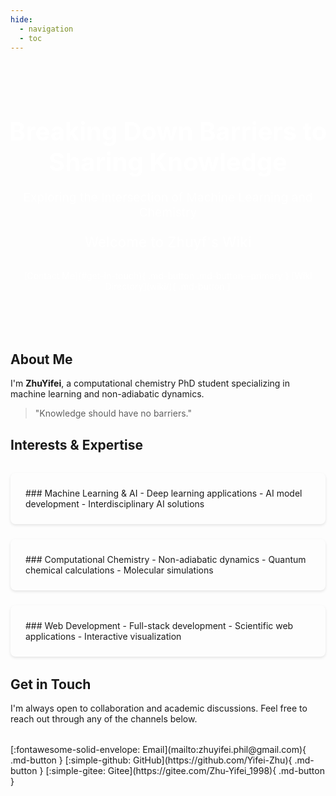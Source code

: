 ```yaml
---
hide:
  - navigation
  - toc
---
```


<div class="hero" markdown>

# Breaking Down Barriers to Sharing Knowledge


<p class="hero-text">Exploring the Intersection of Machine Learning and Chemistry</p>
<p class="hero-welcome">Welcome to Zhuyf's Wiki</p>

<div class="hero-buttons" markdown>
[Contact Me](#get-in-touch){ .md-button .md-button--primary } 
[Wiki Directory](wiki/){ .md-button }
</div>

</div>

## About Me

I'm **ZhuYifei**, a computational chemistry PhD student specializing in machine learning and non-adiabatic dynamics.
> "Knowledge should have no barriers."

## Interests & Expertise

<div class="grid-cards" markdown>

<div class="card" markdown>
### Machine Learning & AI
- Deep learning applications
- AI model development
- Interdisciplinary AI solutions
</div>

<div class="card" markdown>
### Computational Chemistry
- Non-adiabatic dynamics
- Quantum chemical calculations
- Molecular simulations
</div>

<div class="card" markdown>
### Web Development
- Full-stack development
- Scientific web applications
- Interactive visualization
</div>

</div>

## Get in Touch

I'm always open to collaboration and academic discussions. Feel free to reach out through any of the channels below.

<div class="social-links" markdown>
[:fontawesome-solid-envelope: Email](mailto:zhuyifei.phil@gmail.com){ .md-button }
[:simple-github: GitHub](https://github.com/Yifei-Zhu){ .md-button }
[:simple-gitee: Gitee](https://gitee.com/Zhu-Yifei_1998){ .md-button }
</div>

<style>
.hero {
    text-align: center;
    padding: 4rem 1rem;
    background: linear-gradient(45deg, var(--md-primary-fg-color), var(--md-accent-fg-color));
    color: white;
    margin: -2rem -1.2rem 2rem;
}
.hero h1 {
    color: white;
    font-size: 2.5rem;
    margin-bottom: 1rem;
}
.hero-text {
    font-size: 1.2rem;
    margin-bottom: 0.5rem;
}
.hero-welcome {
    font-size: 1.4rem;
    margin-bottom: 2rem;
    color: rgba(255, 255, 255, 0.9);
    font-weight: 500;
}
.hero-buttons {
    display: flex;
    gap: 1rem;
    justify-content: center;
}
.hero-buttons .md-button {
    background-color: rgba(255, 255, 255, 0.9);
    color: var(--md-primary-fg-color);
    border: none;
    font-weight: 600;
    padding: 0.8rem 1.6rem;
    transition: all 0.3s ease;
}
.hero-buttons .md-button:hover {
    background-color: white;
    transform: translateY(-2px);
    box-shadow: 0 4px 8px rgba(0,0,0,0.1);
}
.hero-buttons .md-button--primary {
    background-color: white;
    color: var(--md-primary-fg-color);
}
.hero-buttons .md-button--primary:hover {
    background-color: var(--md-primary-fg-color);
    color: white;
}
.grid-cards {
    display: grid;
    grid-template-columns: repeat(auto-fit, minmax(250px, 1fr));
    gap: 1.5rem;
    margin: 2rem 0;
}
.card {
    padding: 1.5rem;
    border-radius: 8px;
    background: var(--md-code-bg-color);
    box-shadow: 0 2px 4px rgba(0,0,0,.1);
}
.card h3 {
    margin-top: 0;
    color: var(--md-primary-fg-color);
}
.social-links {
    display: flex;
    gap: 1rem;
    justify-content: center;
    margin-top: 2rem;
}
</style>
